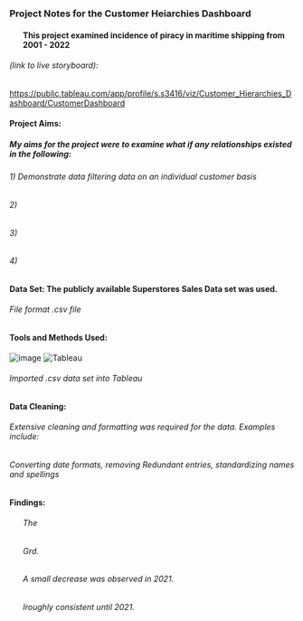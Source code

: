### Project Notes for the Customer Heiarchies Dashboard 
#### <ul>This project examined incidence of piracy in maritime shipping from 2001 - 2022</ul>

###### *(link to live storyboard)*:
 https://public.tableau.com/app/profile/s.s3416/viz/Customer_Hierarchies_Dashboard/CustomerDashboard 

#### Project Aims:
##### My aims for the project were to examine what if any relationships existed in the following:
###### <n1>1) Demonstrate data filtering data on an individual customer basis
###### <n1>2) 
###### <nl>3) </nl>
###### <nl>4) </nl>    

#### Data Set: The publicly available Superstores Sales Data set was used.
###### File format .csv file
#### Tools and Methods Used:
![image](https://img.shields.io/badge/Microsoft_Excel-217346?style=for-the-badge&logo=microsoft-excel&logoColor=white) ![Tableau](https://a11ybadges.com/badge?logo=tableau) 
###### Imported .csv data set into Tableau

#### Data Cleaning: 
###### Extensive cleaning and formatting was required for the data. Examples include:
###### Converting date formats, removing Redundant entries, standardizing names and spellings        

#### Findings:
###### <ul>The</ul>
###### <ul>Grd.</ul>
###### <ul>A  small decrease was observed in 2021.</ul>
###### <ul> Iroughly consistent until 2021.</ul>

